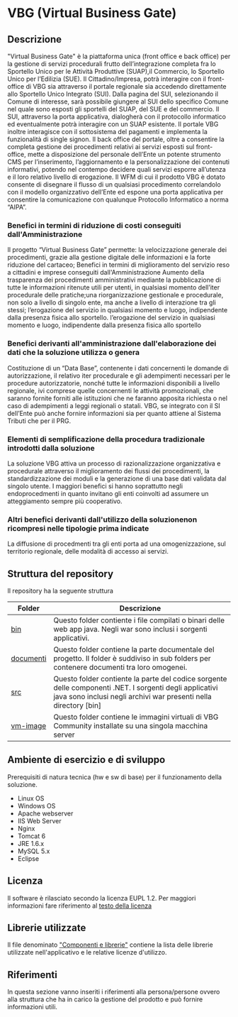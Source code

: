 # VBG (Virtual Business Gate)

## Descrizione

"Virtual Business Gate" è la piattaforma unica (front office e back office) per la gestione di servizi procedurali frutto
dell’integrazione completa fra lo Sportello Unico per le Attività Produttive (SUAP),il Commercio, lo Sportello Unico per l’Edilizia
(SUE). Il Cittadino/Impresa, potrà interagire con il front- office di VBG sia attraverso il portale regionale sia accedendo
direttamente allo Sportello Unico Integrato (SUI). Dalla pagina del SUI, selezionando il Comune di interesse, sarà possibile
giungere al SUI dello specifico Comune nel quale sono esposti gli sportelli del SUAP, del SUE e del commercio. Il SUI, attraverso
la porta applicativa, dialogherà con il protocollo informatico ed eventualmente potrà interagire con un SUAP esistente. Il portale
VBG inoltre interagisce con il sottosistema del pagamenti e implementa la funzionalità di single signon.
Il back office del portale, oltre a consentire la completa gestione dei procedimenti relativi ai servizi esposti sul front-office, mette a disposizione del personale dell’Ente un potente strumento CMS per l’inserimento, l’aggiornamento e la personalizzazione
dei contenuti informativi, potendo nel contempo decidere quali servizi esporre all’utenza e il loro relativo livello di erogazione.
Il WFM di cui il prodotto VBG è dotato consente di disegnare il flusso di un qualsiasi procedimento correlandolo con il modello
organizzativo dell’Ente ed espone una porta applicativa per consentire la comunicazione con qualunque Protocollo Informatico a
norma “AIPA”.

### Benefici in termini di riduzione di costi conseguiti dall'Amministrazione

Il progetto “Virtual Business Gate” permette:
la velocizzazione generale dei procedimenti, grazie alla gestione digitale delle informazioni e la forte riduzione del cartaceo;
Benefici in termini di miglioramento del servizio reso a cittadini e imprese conseguiti dall'Amministrazione
Aumento della trasparenza dei procedimenti amministrativi mediante la pubblicazione di tutte le informazioni ritenute utili per
utenti, in qualsiasi momento dell’iter procedurale delle pratiche;una riorganizzazione gestionale e procedurale, non solo a livello
di singolo ente, ma anche a livello di interazione tra gli stessi; l’erogazione del servizio in qualsiasi momento e luogo,
indipendente dalla presenza fisica allo sportello.
l’erogazione del servizio in qualsiasi momento e luogo, indipendente dalla presenza fisica allo sportello

### Benefici derivanti all'amministrazione dall'elaborazione dei dati che la soluzione utilizza o genera

Costituzione di un “Data Base”, contenente i dati concernenti le domande di autorizzazione, il relativo iter procedurale e gli
adempimenti necessari per le procedure autorizzatorie, nonché tutte le informazioni disponibili a livello regionale, ivi comprese
quelle concernenti le attività promozionali, che saranno fornite forniti alle istituzioni che ne faranno apposita richiesta o nel caso
di adempimenti a leggi regionali o statali.
VBG, se integrato con il SI dell’Ente può anche fornire informazioni sia per quanto attiene al Sistema Tributi che per il PRG.

### Elementi di semplificazione della procedura tradizionale introdotti dalla soluzione

La soluzione VBG attiva un processo di razionalizzazione organizzativa e procedurale attraverso il miglioramento dei flussi dei
procedimenti, la standardizzazione dei moduli e la generazione di una base dati validata dal singolo utente. I maggiori benefici si
hanno soprattutto negli endoprocedmenti in quanto invitano gli enti coinvolti ad assumere un atteggiamento sempre più
cooperativo.

### Altri benefici derivanti dall'utilizzo della soluzionenon ricompresi nelle tipologie prima indicate

La diffusione di procedmenti tra gli enti porta ad una omogenizzazione, sul territorio regionale, delle modalità di accesso ai
servizi.

## Struttura del repository

Il repository ha la seguente struttura

Folder   |  Descrizione
---------|-------------
[bin](./bin)|Questo folder contiente i file compilati o binari delle web app java. Negli war sono inclusi i sorgenti applicativi.
[documenti](./documenti)|Questo folder contiene la parte documentale del progetto. Il folder è suddiviso in sub folders per contenere documenti tra loro omogenei.
[src](./src)|Questo folder contiente la parte del codice sorgente delle componenti .NET. I sorgenti degli applicativi java sono inclusi negli archivi war presenti nella directory [bin]
[vm-image](./vm-image)|Questo folder contiene le immagini virtuali di VBG Community installate su una singola macchina server

## Ambiente di esercizio e di sviluppo

Prerequisiti di natura tecnica (hw e sw di base) per il funzionamento della soluzione.

+ Linux OS
+ Windows OS
+ Apache webserver
+ IIS Web Server
+ Nginx
+ Tomcat 6
+ JRE 1.6.x
+ MySQL 5.x
+ Eclipse

## Licenza

Il software è rilasciato secondo la licenza EUPL 1.2. Per maggiori informazioni fare riferimento al [testo della licenza](https://joinup.ec.europa.eu/sites/default/files/custom-page/attachment/eupl_v1.2_it.pdf)

## Librerie utilizzate

Il file denominato ["Componenti e librerie"](./Componenti-e-librerie.xlsx) contiene la lista delle librerie utilizzate nell'applicativo e le relative licenze d'utilizzo.

## Riferimenti

In questa sezione vanno inseriti i riferimenti alla persona/persone ovvero alla struttura che ha in carico la gestione del prodotto e può fornire informazioni utili.
